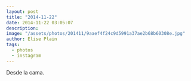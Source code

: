 ```yaml
---
layout: post
title: "2014-11-22"
date: 2014-11-22 03:05:07
description: 
image: "/assets/photos/201411/9aaef4f24c9d5991a37ae2b68b60308e.jpg"
author: Elise Plain
tags: 
  - photos
  - instagram
---
```


Desde la cama.
<p></p>
